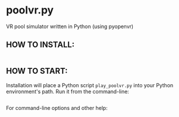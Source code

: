 # poolvr.py

VR pool simulator written in Python (using pyopenvr)


## HOW TO INSTALL:

```python setup.py develop
```


## HOW TO START:

Installation will place a Python script `play_poolvr.py` into your Python environment's path.  Run it from the command-line:

```python play_poolvr.py
```

For command-line options and other help:

```python play_poolvr.py -h
```
